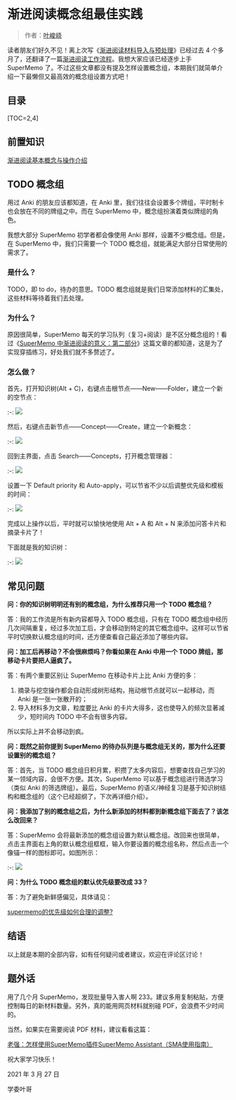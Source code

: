 # 渐进阅读概念组最佳实践

> 作者：[叶峻峣](https://www.zhihu.com/people/L.M.Sherlock)

读者朋友们好久不见！离上次写《[渐进阅读材料导入与预处理](./2450595)》已经过去 4 个多月了，还翻译了一篇[渐进阅读工作流程](./2450597)。我想大家应该已经逐步上手 SuperMemo 了。不过这些文章都没有提及怎样设置概念组，本期我们就简单介绍一下最懒但又最高效的概念组设置方式吧！

## 目录

[TOC=2,4]

## 前置知识

[渐进阅读基本概念与操作介绍](./2450594)

## TODO 概念组

用过 Anki 的朋友应该都知道，在 Anki 里，我们往往会设置多个牌组，平时制卡也会放在不同的牌组之中。而在 SuperMemo 中，概念组扮演着类似牌组的角色。

我想大部分 SuperMemo 初学者都会像使用 Anki 那样，设置不少概念组。但是，在 SuperMemo 中，我们只需要一个 TODO 概念组，就能满足大部分日常使用的需求了。

### 是什么？

TODO，即 to do，待办的意思。TODO 概念组就是我们日常添加材料的汇集处，这些材料等待着我们去处理。

### 为什么？

原因很简单，SuperMemo 每天的学习队列（复习+阅读）是不区分概念组的！看过《[SuperMemo 中渐进阅读的意义：第二部分](./2450558)》这篇文章的都知道，这是为了实现穿插练习，好处我们就不多赘述了。

### 怎么做？

首先，打开知识树(Alt + C)，右键点击根节点——New——Folder，建立一个新的空节点：

:-: ![](https://pic1.zhimg.com/80/v2-fe460b90a745c1caeb081931363e1930_1440w.png)

然后，右键点击新节点——Concept——Create，建立一个新概念：

:-: ![](https://pic2.zhimg.com/80/v2-d91844e95c64836092f7f1ae599c7fd9_1440w.png)

回到主界面，点击 Search——Concepts，打开概念管理器：

:-: ![](https://pic3.zhimg.com/80/v2-999ab61f2ff38c6fa13bc652b4a7809a_1440w.png)

设置一下 Default priority 和 Auto-apply，可以节省不少以后调整优先级和模板的时间：

:-: ![](https://pic4.zhimg.com/80/v2-08bf3d1f297d7dbb7ea5b743a2a3a18f_1440w.png)

完成以上操作以后，平时就可以愉快地使用 Alt + A 和 Alt + N 来添加问答卡片和摘录卡片了！

下面就是我的知识树：

:-: ![](https://pic2.zhimg.com/80/v2-c184be490ea178b76ce3083b6ef28109_1440w.png)

## 常见问题

**问：你的知识树明明还有别的概念组，为什么推荐只用一个 TODO 概念组？**

答：我的工作流是所有新内容都导入 TODO 概念组，只有在 TODO 概念组中经历几次间隔重复，经过多次加工后，才会移动到特定的其它概念组中。这样可以节省平时切换默认概念组的时间，还方便查看自己最近添加了哪些内容。

**问：加工后再移动？不会很麻烦吗？你看如果在 Anki 中用一个 TODO 牌组，那移动卡片要把人逼疯了。**

答：有两个重要区别让 SuperMemo 在移动卡片上比 Anki 方便的多：

1.  摘录与挖空操作都会自动形成树形结构，拖动根节点就可以一起移动，而 Anki 是一张一张散开的；
2.  导入材料多为文章，粒度要比 Anki 的卡片大得多，这也使导入的频次显著减少，短时间内 TODO 中不会有很多内容。

所以实际上并不会移动到疯。

**问：既然之前你提到 SuperMemo 的待办队列是与概念组无关的，那为什么还要设置别的概念组？**

答：首先，当 TODO 概念组日积月累，积攒了太多内容后，想要查找自己学习的某一领域内容，会很不方便。其次，SuperMemo 可以基于概念组进行筛选学习（类似 Anki 的筛选牌组）。最后，SuperMemo 的语义/神经复习是基于知识树结构和概念组的（这个已经超纲了，下次再详细介绍）。

**问：我添加了别的概念组之后，为什么新添加的材料都到新概念组下面去了？该怎么改回来？**

答：SuperMemo 会将最新添加的概念组设置为默认概念组。改回来也很简单，点击主界面右上角的默认概念组框框，输入你要设置的概念组名称，然后点击一个像锚一样的图标即可。如图所示：

:-: ![](https://pic3.zhimg.com/80/v2-1ec20851d9a1c3ded8897c0e70255c9e_1440w.png)

**问：为什么 TODO 概念组的默认优先级要改成 33？**

答：为了避免新鲜感偏见，具体请见：

[supermemo的优先级如何合理的调整?](https://www.zhihu.com/question/439603827/answer/1796163729)

## 结语

以上就是本期的全部内容，如有任何疑问或者建议，欢迎在评论区讨论！

## 题外话

用了几个月 SuperMemo，发现批量导入害人啊 233。建议多用复制粘贴，方便控制每日的新材料数量。另外，真的能用网页材料就别碰 PDF，会浪费不少时间的。

当然，如果实在需要阅读 PDF 材料，建议看看这篇：

[老强：怎样使用SuperMemo插件SuperMemo Assistant（SMA使用指南）](https://zhuanlan.zhihu.com/p/328137848)

祝大家学习快乐！

2021 年 3 月 27 日

学委叶哥